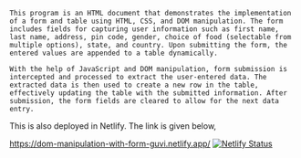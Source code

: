    This program is an HTML document that demonstrates the implementation of a form and table using HTML, CSS, and DOM manipulation. The form includes fields for capturing user information such as first name, last name, address, pin code, gender, choice of food (selectable from multiple options), state, and country. Upon submitting the form, the entered values are appended to a table dynamically.

    With the help of JavaScript and DOM manipulation, form submission is intercepted and processed to extract the user-entered data. The extracted data is then used to create a new row in the table, effectively updating the table with the submitted information. After submission, the form fields are cleared to allow for the next data entry.

This is also deployed in Netlify. The link is given below,

https://dom-manipulation-with-form-guvi.netlify.app/
[![Netlify Status](https://api.netlify.com/api/v1/badges/50f1dc7e-2155-4340-9bab-6ca5b36f0e96/deploy-status)](https://app.netlify.com/sites/dom-manipulation-with-form-guvi/deploys)
